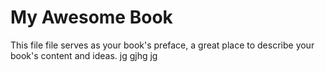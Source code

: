 # My Awesome Book

This file file serves as your book's preface, a great place to describe your book's content and ideas. jg gjhg jg

